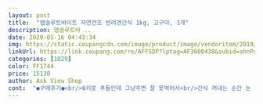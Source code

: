 ```yaml
---
layout: post 
title:  "앱솔루트바이트 자연건조 반려견간식 1kg, 고구마, 1개" 
description: 앱솔루트바 ..
date: 2020-05-16 04:43:34 
img: https://static.coupangcdn.com/image/product/image/vendoritem/2019/01/14/3847399503/a8af7d2b-aba2-4285-8cc3-4417b58f199c.jpg 
linkUrl: https://link.coupang.com/re/AFFSDP?lptag=AF3600438&subid=ahnPublicAsk&pageKey=115784817&itemId=346919224&vendorItemId=3847399503&traceid=V0-113-f201d5b9fad85729 
categories: [1029] 
color: FF1744 
price: 15130 
author: Ask View Shop 
cont:  "●구매후기●<br/>6키로 푸들인데 그냥주면 잘 못먹어서<br/>간식 꺼내는 순간 눈 뒤집어져서 달려들어요<br/>곁에 앉아서 한개만 달라고 난리네요.<br/><br/>고구마 1키로가 이렇게 많을 줄 몰랐어요<br/>다이어트 해야해서<br/>동물 병원 다녀와서 고구마 처분하려 했는데<br/>맛있습니다<br/>사람이 먹어도 될듯<br/>슬개골탈구2기 왔어요<br/>신문지 깔고 작게 자르는 작업하고 있으면<br/>아이는 8살이구 이빨이 그렇게 좋은편이 아닌데도 잘 씹어먹어요<br/>애기가 너무 좋아해서.<br/>.<br/>ㅜㅜ<br/>여튼 조금씩 보상용으로 잘라서 주면 좋을 듯.<br/>.<br/><br/>울 강아지 최애 간식<br/>자르면서 보면 깨끗하고 냄새도 좋아요.<br/><br/>저 고구마 작게 잘라서 하루에 두개씩 주고 있어요<br/>저도 치아가 약해 딱딱한건 잘 못씹어 먹는데 적당히 말랑해서 먹기 좋아요<br/>저희 집 갱얼쥐 주려고 샀는데 하도 맛있게 먹길래 몇개는 제가 먹었어요<br/>진짜맛있나봐요<br/>초보견주라 원하는대로 줬더니<br/>한달동안 0.<br/>40.<br/>5 키로 쪘네요<br/>한통씩 미리 잘라놓고 먹이고 있어요.<br/><br/>" 
---
```

